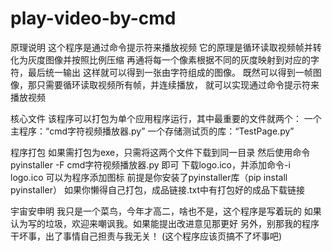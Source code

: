 # play-video-by-cmd

原理说明
这个程序是通过命令提示符来播放视频
它的原理是循环读取视频帧并转化为灰度图像并按照比例压缩
再通将每一个像素根据不同的灰度映射到对应的字符，最后统一输出
这样就可以得到一张由字符组成的图像。
既然可以得到一帧图像，那只需要循环读取视频所有帧，并连续播放，
就可以实现通过命令提示符来播放视频

核心文件
该程序可以打包为单个应用程序运行，其中最重要的文件就两个：
一个主程序：“cmd字符视频播放器.py”
一个存储测试页的库：“TestPage.py”

程序打包
如果需打包为exe，只需将这两个文件下载到同一目录
然后使用命令 pyinstaller -F cmd字符视频播放器.py 即可
下载logo.ico，并添加命令-i logo.ico 可以为程序添加图标 
前提是你安装了pyinstaller库（pip install pyinstaller）
如果你懒得自己打包，成品链接.txt中有打包好的成品下载链接

宇宙安申明
我只是一个菜鸟，今年才高二，啥也不是，这个程序是写着玩的
如果认为写的垃圾，欢迎来嘲讽我。如果能提出改进意见那更好
另外，别那我的程序干坏事，出了事情自己担责与我无关！
(这个程序应该页搞不了坏事吧)



